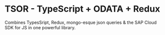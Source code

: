 # TSOR - TypeScript + ODATA + Redux

Combines TypesSript, Redux, mongo-esque json queries & the SAP Cloud SDK for JS in one powerful library.
